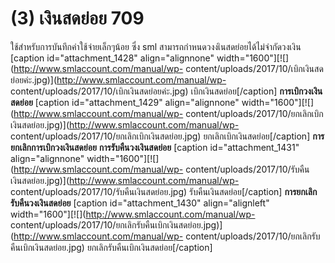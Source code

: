 # (3)	เงินสดย่อย  709

ใช้สำหรับการบันทึกค่าใช้จ่ายเล็กๆน้อย ซึ่ง sml
สามารถกำหนดวงงเินสดย่อยได้ไม่จำกัดวงเงิน [caption id="attachment_1428"
align="alignnone" width="1600"][![](http://www.smlaccount.com/manual/wp-
content/uploads/2017/10/เบิกเงินสดย่อยค่ะ.jpg)](http://www.smlaccount.com/manual/wp-
content/uploads/2017/10/เบิกเงินสดย่อยค่ะ.jpg) เบิกเงินสดย่อย[/caption]
**การเบิกวงเงินสดย่อย** [caption id="attachment_1429" align="alignnone"
width="1600"][![](http://www.smlaccount.com/manual/wp-
content/uploads/2017/10/ยกเลิกเบิกเงินสดย่อย.jpg)](http://www.smlaccount.com/manual/wp-
content/uploads/2017/10/ยกเลิกเบิกเงินสดย่อย.jpg)
ยกเลิกเบิกเงินสดย่อย[/caption] **การยกเลิกการเบิกวงเงินสดย่อย**
**การรับคืนวงเงินสดย่อย** [caption id="attachment_1431" align="alignnone"
width="1600"][![](http://www.smlaccount.com/manual/wp-
content/uploads/2017/10/รับคืนเงินสดย่อย.jpg)](http://www.smlaccount.com/manual/wp-
content/uploads/2017/10/รับคืนเงินสดย่อย.jpg) รับคืนเงินสดย่อย[/caption]
**การยกเลิกรับคืนวงเงินสดย่อย** [caption id="attachment_1430"
align="alignleft" width="1600"][![](http://www.smlaccount.com/manual/wp-
content/uploads/2017/10/ยกเลิกรับคืนเบิกเงินสดย่อย.jpg)](http://www.smlaccount.com/manual/wp-
content/uploads/2017/10/ยกเลิกรับคืนเบิกเงินสดย่อย.jpg)
ยกเลิกรับคืนเบิกเงินสดย่อย[/caption]  

